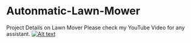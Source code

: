 # Autonmatic-Lawn-Mower
Project Details on Lawn Mover
Please check my YouTube Video for any assistant.
[![Alt text](https://img.youtube.com/vi/blaUui_6PYc/0.jpg)](https://www.youtube.com/watch?v=blaUui_6PYc)
